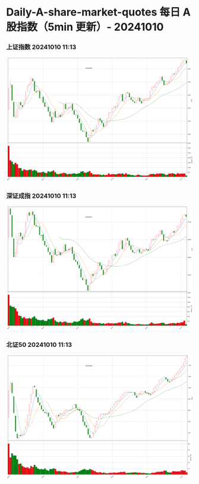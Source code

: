 
# Daily-A-share-market-quotes 每日 A 股指数（5min 更新）- 20241010

### 上证指数 20241010 11:13
![](./fig/2024/10/20241010-sh000001.png)

### 深证成指 20241010 11:13
![](./fig/2024/10/20241010-sz399001.png)

### 北证50 20241010 11:13
![](./fig/2024/10/20241010-bj899050.png)
